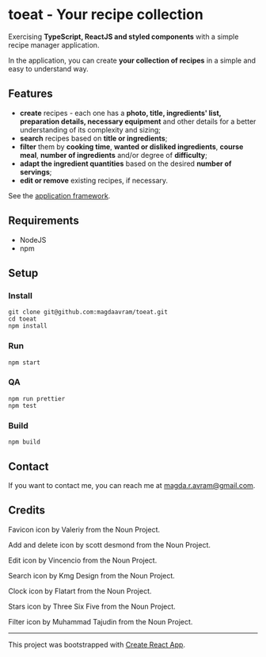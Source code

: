 # toeat - Your recipe collection

Exercising **TypeScript, ReactJS and styled components** with a 
simple recipe manager application. 

In the application, you can create **your collection of recipes** 
in a simple and easy to understand way. 

## Features
* **create** recipes - each one has a **photo, title, ingredients' list, 
preparation details, necessary equipment** and other details for a 
better understanding of its complexity and sizing;
* **search** recipes based on **title or ingredients**;
* **filter** them by **cooking time**, **wanted or disliked 
ingredients**, **course meal**, **number of ingredients** 
and/or degree of **difficulty**;
* **adapt the ingredient quantities** based on the desired 
**number of servings**;
* **edit or remove** existing recipes, if necessary.

See the [application framework](./toeat-framework.png).

## Requirements 
* NodeJS
* npm

## Setup
### Install
```shell script
git clone git@github.com:magdaavram/toeat.git
cd toeat
npm install
```

### Run
```shell script
npm start
```

### QA
```shell script
npm run prettier
npm test
```

### Build
```shell script
npm build
```

## Contact
If you want to contact me, you can reach me at magda.r.avram@gmail.com.

## Credits
Favicon icon by Valeriy from the Noun Project.

Add and delete icon by scott desmond from the Noun Project.

Edit icon by Vincencio from the Noun Project.

Search icon by Kmg Design from the Noun Project.

Clock icon by Flatart from the Noun Project.

Stars icon by Three Six Five from the Noun Project.

Filter icon by Muhammad Tajudin from the Noun Project.

___
This project was bootstrapped with [Create React App](https://github.com/facebook/create-react-app).
